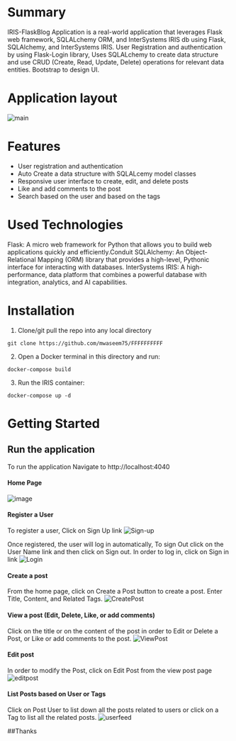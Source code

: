 # Summary
IRIS-FlaskBlog Application is a real-world application that leverages Flask web framework, SQLALchemy ORM, and InterSystems IRIS db using Flask, SQLAlchemy, and InterSystems IRIS. User Registration and authentication by using Flask-Login library, Uses SQLALchemy to create data structure and use CRUD (Create, Read, Update, Delete) operations for relevant data entities. Bootstrap to design UI.

# Application layout
![main](https://github.com/mwaseem75/IRIS-FlaskBlog/assets/18219467/9cd462a5-920f-4d0d-9c8f-604468ca8244)

# Features
* User registration and authentication
* Auto Create a data structure with SQLALcemy model classes
* Responsive user interface to create, edit, and delete posts
* Like and add comments to the post
* Search based on the user and based on the tags

# Used Technologies
Flask: A micro web framework for Python that allows you to build web applications quickly and efficiently.Conduit
SQLAlchemy: An Object-Relational Mapping (ORM) library that provides a high-level, Pythonic interface for interacting with databases.
InterSystems IRIS: A high-performance, data platform that combines a powerful database with integration, analytics, and AI capabilities.

# Installation
1. Clone/git pull the repo into any local directory

```
git clone https://github.com/mwaseem75/FFFFFFFFFF
```

2. Open a Docker terminal in this directory and run:

```
docker-compose build
```

3. Run the IRIS container:

```
docker-compose up -d 
```
# Getting Started 
## Run the application
To run the application Navigate to http://localhost:4040 
#### Home Page
![image](https://github.com/mwaseem75/IRIS-FlaskBlog/assets/18219467/a484538b-1fb7-435c-9254-25f1dc6b8c92)

#### Register a User
To register a user, Click on Sign Up link
![Sign-up](https://github.com/mwaseem75/IRIS-FlaskBlog/assets/18219467/cddac1bb-88f7-49a0-ac05-4a31ac8cec7f)

Once registered, the user will log in automatically, To sign Out click on the User Name link and then click on Sign out.
In order to log in, click on Sign in link
![Login](https://github.com/mwaseem75/IRIS-FlaskBlog/assets/18219467/ea89e967-b753-4678-938f-18de9c187e7f)

#### Create a post
From the home page, click on Create a Post button to create a post. 
Enter Title, Content, and Related Tags.
![CreatePost](https://github.com/mwaseem75/IRIS-FlaskBlog/assets/18219467/b362958a-ac92-4be0-9364-35769f08b775)

#### View a post (Edit, Delete, Like, or add comments)
Click on the title or on the content of the post in order to Edit or Delete a Post, or Like or add comments to the post.
![ViewPost](https://github.com/mwaseem75/IRIS-FlaskBlog/assets/18219467/60c55817-90ef-45bc-9c57-11a9c55f061e)

#### Edit post
In order to modify the Post, click on Edit Post from the view post page 
![editpost](https://github.com/mwaseem75/IRIS-FlaskBlog/assets/18219467/dc6febb6-0a32-47ee-96c8-edc50b404fd2)

#### List Posts based on User or Tags
Click on Post User to list down all the posts related to users or click on a Tag to list all the related posts.
![userfeed](https://github.com/mwaseem75/IRIS-FlaskBlog/assets/18219467/87e4036b-2bee-4e50-ba78-956a8226c84e)

##Thanks
